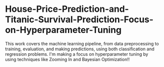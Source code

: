 # House-Price-Prediction-and-Titanic-Survival-Prediction-Focus-on-Hyperparameter-Tuning
This work covers the machine learning pipeline, from data preprocessing to training, evaluation, and making predictions, using both classification and regression problems. I'm making a focus on hyperparameter tuning by using techniques like Zooming In and Bayesian Optimization!!

